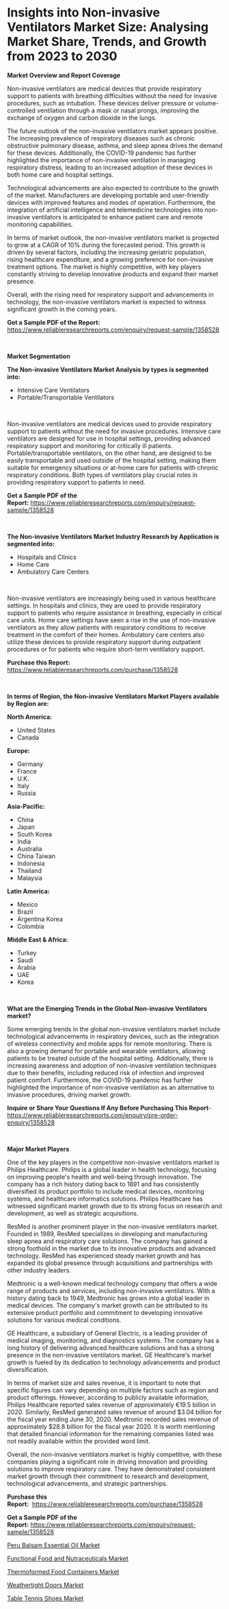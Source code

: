 <p><h1>Insights into Non-invasive Ventilators Market Size: Analysing Market Share, Trends, and Growth from 2023 to 2030</h1></p><p><strong>Market Overview and Report Coverage</strong></p>
<p><p>Non-invasive ventilators are medical devices that provide respiratory support to patients with breathing difficulties without the need for invasive procedures, such as intubation. These devices deliver pressure or volume-controlled ventilation through a mask or nasal prongs, improving the exchange of oxygen and carbon dioxide in the lungs.</p><p>The future outlook of the non-invasive ventilators market appears positive. The increasing prevalence of respiratory diseases such as chronic obstructive pulmonary disease, asthma, and sleep apnea drives the demand for these devices. Additionally, the COVID-19 pandemic has further highlighted the importance of non-invasive ventilation in managing respiratory distress, leading to an increased adoption of these devices in both home care and hospital settings.</p><p>Technological advancements are also expected to contribute to the growth of the market. Manufacturers are developing portable and user-friendly devices with improved features and modes of operation. Furthermore, the integration of artificial intelligence and telemedicine technologies into non-invasive ventilators is anticipated to enhance patient care and remote monitoring capabilities.</p><p>In terms of market outlook, the non-invasive ventilators market is projected to grow at a CAGR of 10% during the forecasted period. This growth is driven by several factors, including the increasing geriatric population, rising healthcare expenditure, and a growing preference for non-invasive treatment options. The market is highly competitive, with key players constantly striving to develop innovative products and expand their market presence.</p><p>Overall, with the rising need for respiratory support and advancements in technology, the non-invasive ventilators market is expected to witness significant growth in the coming years.</p></p>
<p><strong>Get a Sample PDF of the Report:</strong> <a href="https://www.reliableresearchreports.com/enquiry/request-sample/1358528">https://www.reliableresearchreports.com/enquiry/request-sample/1358528</a></p>
<p>&nbsp;</p>
<p><strong>Market Segmentation</strong></p>
<p><strong>The Non-invasive Ventilators Market Analysis by types is segmented into:</strong></p>
<p><ul><li>Intensive Care Ventilators</li><li>Portable/Transportable Ventilators</li></ul></p>
<p>&nbsp;</p>
<p><p>Non-invasive ventilators are medical devices used to provide respiratory support to patients without the need for invasive procedures. Intensive care ventilators are designed for use in hospital settings, providing advanced respiratory support and monitoring for critically ill patients. Portable/transportable ventilators, on the other hand, are designed to be easily transportable and used outside of the hospital setting, making them suitable for emergency situations or at-home care for patients with chronic respiratory conditions. Both types of ventilators play crucial roles in providing respiratory support to patients in need.</p></p>
<p><strong>Get a Sample PDF of the Report:</strong>&nbsp;<a href="https://www.reliableresearchreports.com/enquiry/request-sample/1358528">https://www.reliableresearchreports.com/enquiry/request-sample/1358528</a></p>
<p>&nbsp;</p>
<p><strong>The Non-invasive Ventilators Market Industry Research by Application is segmented into:</strong></p>
<p><ul><li>Hospitals and Clinics</li><li>Home Care</li><li>Ambulatory Care Centers</li></ul></p>
<p>&nbsp;</p>
<p><p>Non-invasive ventilators are increasingly being used in various healthcare settings. In hospitals and clinics, they are used to provide respiratory support to patients who require assistance in breathing, especially in critical care units. Home care settings have seen a rise in the use of non-invasive ventilators as they allow patients with respiratory conditions to receive treatment in the comfort of their homes. Ambulatory care centers also utilize these devices to provide respiratory support during outpatient procedures or for patients who require short-term ventilatory support.</p></p>
<p><strong>Purchase this Report:</strong>&nbsp; <a href="https://www.reliableresearchreports.com/purchase/1358528">https://www.reliableresearchreports.com/purchase/1358528</a></p>
<p>&nbsp;</p>
<p><strong>In terms of Region, the Non-invasive Ventilators Market Players available by Region are:</strong></p>
<p>
    <p> <strong> North America: </strong>
        <ul>
            <li>United States</li>
            <li>Canada</li>
        </ul>
        </p> 
    <p> <strong> Europe: </strong>
        <ul>
            <li>Germany</li>
            <li>France</li>
            <li>U.K.</li>
            <li>Italy</li>
            <li>Russia</li>
        </ul>
        </p> 
    <p> <strong> Asia-Pacific: </strong>
        <ul>
            <li>China</li>
            <li>Japan</li>
            <li>South Korea</li>
            <li>India</li>
            <li>Australia</li>
            <li>China Taiwan</li>
            <li>Indonesia</li>
            <li>Thailand</li>
            <li>Malaysia</li>
        </ul>
        </p> 
    <p> <strong> Latin America: </strong>
        <ul>
            <li>Mexico</li>
            <li>Brazil</li>
            <li>Argentina Korea</li>
            <li>Colombia</li>
        </ul>
        </p> 
    <p> <strong> Middle East & Africa: </strong>
        <ul>
            <li>Turkey</li>
            <li>Saudi</li>
            <li>Arabia</li>
            <li>UAE</li>
            <li>Korea</li>
        </ul>
    </p>
    </p>
<p>&nbsp;</p>
<p><strong>What are the Emerging Trends in the Global Non-invasive Ventilators market?</strong></p>
<p><p>Some emerging trends in the global non-invasive ventilators market include technological advancements in respiratory devices, such as the integration of wireless connectivity and mobile apps for remote monitoring. There is also a growing demand for portable and wearable ventilators, allowing patients to be treated outside of the hospital setting. Additionally, there is increasing awareness and adoption of non-invasive ventilation techniques due to their benefits, including reduced risk of infection and improved patient comfort. Furthermore, the COVID-19 pandemic has further highlighted the importance of non-invasive ventilation as an alternative to invasive procedures, driving market growth.</p></p>
<p><strong>Inquire or Share Your Questions If Any Before Purchasing This Report</strong>- <a href="https://www.reliableresearchreports.com/enquiry/pre-order-enquiry/1358528">https://www.reliableresearchreports.com/enquiry/pre-order-enquiry/1358528</a></p>
<p>&nbsp;</p>
<p><strong>Major Market Players</strong></p>
<p><p>One of the key players in the competitive non-invasive ventilators market is Philips Healthcare. Philips is a global leader in health technology, focusing on improving people's health and well-being through innovation. The company has a rich history dating back to 1891 and has consistently diversified its product portfolio to include medical devices, monitoring systems, and healthcare informatics solutions. Philips Healthcare has witnessed significant market growth due to its strong focus on research and development, as well as strategic acquisitions.</p><p>ResMed is another prominent player in the non-invasive ventilators market. Founded in 1989, ResMed specializes in developing and manufacturing sleep apnea and respiratory care solutions. The company has gained a strong foothold in the market due to its innovative products and advanced technology. ResMed has experienced steady market growth and has expanded its global presence through acquisitions and partnerships with other industry leaders.</p><p>Medtronic is a well-known medical technology company that offers a wide range of products and services, including non-invasive ventilators. With a history dating back to 1949, Medtronic has grown into a global leader in medical devices. The company's market growth can be attributed to its extensive product portfolio and commitment to developing innovative solutions for various medical conditions.</p><p>GE Healthcare, a subsidiary of General Electric, is a leading provider of medical imaging, monitoring, and diagnostics systems. The company has a long history of delivering advanced healthcare solutions and has a strong presence in the non-invasive ventilators market. GE Healthcare's market growth is fueled by its dedication to technology advancements and product diversification.</p><p>In terms of market size and sales revenue, it is important to note that specific figures can vary depending on multiple factors such as region and product offerings. However, according to publicly available information, Philips Healthcare reported sales revenue of approximately €19.5 billion in 2020. Similarly, ResMed generated sales revenue of around $3.04 billion for the fiscal year ending June 30, 2020. Medtronic recorded sales revenue of approximately $28.8 billion for the fiscal year 2020. It is worth mentioning that detailed financial information for the remaining companies listed was not readily available within the provided word limit.</p><p>Overall, the non-invasive ventilators market is highly competitive, with these companies playing a significant role in driving innovation and providing solutions to improve respiratory care. They have demonstrated consistent market growth through their commitment to research and development, technological advancements, and strategic partnerships.</p></p>
<p><strong>Purchase this Report:</strong>&nbsp;&nbsp;<a href="https://www.reliableresearchreports.com/purchase/1358528">https://www.reliableresearchreports.com/purchase/1358528</a></p>
<p></p>
<p><strong>Get a Sample PDF of the Report:</strong>&nbsp;<a href="https://www.reliableresearchreports.com/enquiry/request-sample/1358528">https://www.reliableresearchreports.com/enquiry/request-sample/1358528</a></p>
<p><p><a href="https://www.linkedin.com/pulse/decoding-peru-balsam-essential-oil-market-deep-dive-latest-h6ane/">Peru Balsam Essential Oil Market</a></p><p><a href="https://www.linkedin.com/pulse/functional-food-nutraceuticals-market-size-2023-2030-5nfrc/">Functional Food and Nutraceuticals Market</a></p><p><a href="https://medium.com/@rfadda741254/thermoformed-food-containers-market-size-growth-forecast-2023-2030-7fc03df083e8">Thermoformed Food Containers Market</a></p><p><a href="https://medium.com/@chasegibson1901/weathertight-doors-market-size-growth-forecast-2023-2030-80dbe4786ed8">Weathertight Doors Market</a></p><p><a href="https://www.linkedin.com/pulse/table-tennis-shoes-market-share-amp-new-trends-analysis-vjnve/">Table Tennis Shoes Market</a></p></p>